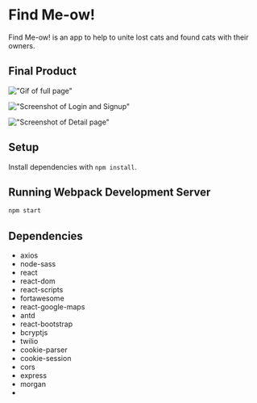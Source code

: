 # Find Me-ow!
Find Me-ow! is an app to help to unite lost cats and found cats with their owners.

## Final Product

!["Gif of full page"]()

!["Screenshot of Login and Signup"]()

!["Screenshot of Detail page"]()


## Setup

Install dependencies with `npm install`.

## Running Webpack Development Server

```sh
npm start
```


## Dependencies

- axios
- node-sass
- react
- react-dom
- react-scripts
- fortawesome
- react-google-maps
- antd
- react-bootstrap
- bcryptjs
- twilio
- cookie-parser
- cookie-session
- cors
- express
- morgan
- 
